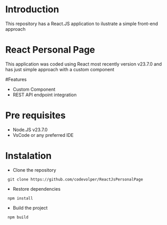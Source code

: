 # Introduction

This repository has a React.JS application to ilustrate a simple front-end approach

# React Personal Page
This application was coded using React most recently version v23.7.0 and has just simple approach 
with a custom component 

#Features

* Custom Component
* REST API endpoint integration

# Pre requisites

* Node.JS v23.7.0
* VsCode or any preferred IDE

# Instalation

* Clone the repository
```
 git clone https://github.com/codevolper/ReactJsPersonalPage
```

* Restore dependencies
```
 npm install 
```

* Build the project
```
 npm build
```


